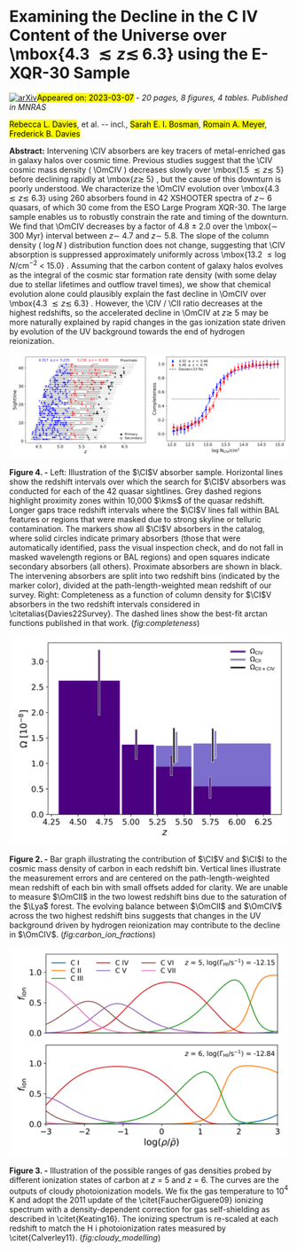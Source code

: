 <div class="macros" style="visibility:hidden;">
$\newcommand{\ensuremath}{}$
$\newcommand{\xspace}{}$
$\newcommand{\object}[1]{\texttt{#1}}$
$\newcommand{\farcs}{{.}''}$
$\newcommand{\farcm}{{.}'}$
$\newcommand{\arcsec}{''}$
$\newcommand{\arcmin}{'}$
$\newcommand{\ion}[2]{#1#2}$
$\newcommand{\textsc}[1]{\textrm{#1}}$
$\newcommand{\hl}[1]{\textrm{#1}}$
$\newcommand{\OmCIV}{\mbox{\Omega_{\rm C   \textsc{iv}}}}$
$\newcommand{\OmCII}{\mbox{\Omega_{\rm C   \textsc{ii}}}}$
$\newcommand{\HII}{\mbox{H \textsc{ii}}}$
$\newcommand{\CI}{\mbox{C \textsc{i}}}$
$\newcommand{\CII}{\mbox{C \textsc{ii}}}$
$\newcommand{\CIII}{\mbox{C \textsc{iii}}}$
$\newcommand{\CIV}{\mbox{C \textsc{iv}}}$
$\newcommand{\CV}{\mbox{C \textsc{v}}}$
$\newcommand{\SiII}{\mbox{Si \textsc{ii}}}$
$\newcommand{\SiIV}{\mbox{Si \textsc{iv}}}$
$\newcommand{\NV}{\mbox{N \textsc{v}}}$
$\newcommand{\HeII}{\mbox{He \textsc{ii}}}$
$\newcommand{\FeII}{\mbox{Fe \textsc{ii}}}$
$\newcommand{\MgII}{\mbox{Mg \textsc{ii}}}$
$\newcommand{\OI}{\mbox{O \textsc{i}}}$
$\newcommand{\Lya}{Ly\alpha}$
$\newcommand{\kms}{ km s^{-1}}$
$\newcommand{\dndx}{dn/dX}$
$\newcommand{\bibtex}{\textsc{Bib}\!\TeX}$
$\newcommand{\appropto}{\mathrel{\vcenter{$
$  \offinterlineskip\halign{\hfil##\cr$
$    \propto\cr\noalign{\kern2pt}\sim\cr\noalign{\kern-2pt}}}}}$</div>

<div class="macros" style="visibility:hidden;">
$\newcommand{\ensuremath}{}$
$\newcommand{\xspace}{}$
$\newcommand{\object}[1]{\texttt{#1}}$
$\newcommand{\farcs}{{.}''}$
$\newcommand{\farcm}{{.}'}$
$\newcommand{\arcsec}{''}$
$\newcommand{\arcmin}{'}$
$\newcommand{\ion}[2]{#1#2}$
$\newcommand{\textsc}[1]{\textrm{#1}}$
$\newcommand{\hl}[1]{\textrm{#1}}$
$\newcommand{\OmCIV}{\mbox{\Omega_{\rm C   \textsc{iv}}}}$
$\newcommand{\OmCII}{\mbox{\Omega_{\rm C   \textsc{ii}}}}$
$\newcommand{\HII}{\mbox{H \textsc{ii}}}$
$\newcommand{\CI}{\mbox{C \textsc{i}}}$
$\newcommand{\CII}{\mbox{C \textsc{ii}}}$
$\newcommand{\CIII}{\mbox{C \textsc{iii}}}$
$\newcommand{\CIV}{\mbox{C \textsc{iv}}}$
$\newcommand{\CV}{\mbox{C \textsc{v}}}$
$\newcommand{\SiII}{\mbox{Si \textsc{ii}}}$
$\newcommand{\SiIV}{\mbox{Si \textsc{iv}}}$
$\newcommand{\NV}{\mbox{N \textsc{v}}}$
$\newcommand{\HeII}{\mbox{He \textsc{ii}}}$
$\newcommand{\FeII}{\mbox{Fe \textsc{ii}}}$
$\newcommand{\MgII}{\mbox{Mg \textsc{ii}}}$
$\newcommand{\OI}{\mbox{O \textsc{i}}}$
$\newcommand{\Lya}{Ly\alpha}$
$\newcommand{\kms}{ km s^{-1}}$
$\newcommand{\dndx}{dn/dX}$
$\newcommand{\bibtex}{\textsc{Bib}\!\TeX}$
$\newcommand{\appropto}{\mathrel{\vcenter{$
$  \offinterlineskip\halign{\hfil##\cr$
$    \propto\cr\noalign{\kern2pt}\sim\cr\noalign{\kern-2pt}}}}}$</div>



<div id="title">

# Examining the Decline in the C IV Content of the Universe over \mbox{4.3 $\lesssim z \lesssim$ 6.3} using the E-XQR-30 Sample

</div>
<div id="comments">

[![arXiv](https://img.shields.io/badge/arXiv-2303.02816-b31b1b.svg)](https://arxiv.org/abs/2303.02816)<mark>Appeared on: 2023-03-07</mark> - _20 pages, 8 figures, 4 tables. Published in MNRAS_

</div>
<div id="authors">

<mark><mark>Rebecca L. Davies</mark></mark>, et al. -- incl., <mark><mark>Sarah E. I. Bosman</mark></mark>, <mark><mark>Romain A. Meyer</mark></mark>, <mark><mark>Frederick B. Davies</mark></mark>

</div>
<div id="abstract">

**Abstract:** Intervening \CIV absorbers are key tracers of metal-enriched gas in galaxy halos over cosmic time. Previous studies suggest that the \CIV cosmic mass density ( \OmCIV ) decreases slowly over \mbox{1.5 $\lesssim z\lesssim$ 5} before declining rapidly at \mbox{$z\gtrsim$ 5} , but the cause of this downturn is poorly understood. We characterize the \OmCIV evolution over \mbox{4.3 $\lesssim z\lesssim$ 6.3} using 260 absorbers found in 42 XSHOOTER spectra of $z\sim$ 6 quasars, of which 30 come from the ESO Large Program XQR-30. The large sample enables us to robustly constrain the rate and timing of the downturn. We find that \OmCIV decreases by a factor of 4.8 $\pm$ 2.0 over the \mbox{$\sim$ 300 Myr} interval between $z\sim$ 4.7 and $z\sim$ 5.8. The slope of the column density ( $\log N$ ) distribution function does not change, suggesting that \CIV absorption is suppressed approximately uniformly across \mbox{13.2 $\leq\log N$/cm$^{-2}$ $<$ 15.0} . Assuming that the carbon content of galaxy halos evolves as the integral of the cosmic star formation rate density (with some delay due to stellar lifetimes and outflow travel times), we show that chemical evolution alone could plausibly explain the fast decline in \OmCIV over \mbox{4.3 $\lesssim z\lesssim$ 6.3} . However, the \CIV / \CII ratio decreases at the highest redshifts, so the accelerated decline in \OmCIV at $z\gtrsim$ 5 may be more naturally explained by rapid changes in the gas ionization state driven by evolution of the UV background towards the end of hydrogen reionization.

</div>

<div id="div_fig1">

<img src="tmp_2303.02816/./CIV_sightlines.png" alt="Fig4.1" width="50%"/><img src="tmp_2303.02816/./completeness_CIV.png" alt="Fig4.2" width="50%"/>

**Figure 4. -** Left: Illustration of the $\CI$V absorber sample. Horizontal lines show the redshift intervals over which the search for $\CI$V absorbers was conducted for each of the 42 quasar sightlines. Grey dashed regions highlight proximity zones within 10,000 $\kms$ of the quasar redshift. Longer gaps trace redshift intervals where the $\CI$V lines fall within BAL features or regions that were masked due to strong skyline or telluric contamination. The markers show all $\CI$V absorbers in the catalog, where solid circles indicate primary absorbers (those that were automatically identified, pass the visual inspection check, and do not fall in masked wavelength regions or BAL regions) and open squares indicate secondary absorbers (all others). Proximate absorbers are shown in black. The intervening absorbers are split into two redshift bins (indicated by the marker color), divided at the path-length-weighted mean redshift of our survey. Right: Completeness as a function of column density for $\CI$V absorbers in the two redshift intervals considered in \citetalias{Davies22Survey}. The dashed lines show the best-fit arctan functions published in that work. (*fig:completeness*)

</div>
<div id="div_fig2">

<img src="tmp_2303.02816/./C_ion_fractions_13.2_15.0.png" alt="Fig2" width="100%"/>

**Figure 2. -** Bar graph illustrating the contribution of $\CI$V and $\CI$I to the cosmic mass density of carbon in each redshift bin. Vertical lines illustrate the measurement errors and are centered on the path-length-weighted mean redshift of each bin with small offsets added for clarity. We are unable to measure $\OmCII$ in the two lowest redshift bins due to the saturation of the $\Lya$ forest. The evolving balance between $\OmCII$ and $\OmCIV$ across the two highest redshift bins suggests that changes in the UV background driven by hydrogen reionization may contribute to the decline in $\OmCIV$. (*fig:carbon_ion_fractions*)

</div>
<div id="div_fig3">

<img src="tmp_2303.02816/./c_ion_modelling.png" alt="Fig3" width="100%"/>

**Figure 3. -** Illustration of the possible ranges of gas densities probed by different ionization states of carbon at $z$ = 5 and $z$ = 6. The curves are the outputs of cloudy photoionization models. We fix the gas temperature to 10$^4$ K and adopt the 2011 update of the \citet{FaucherGiguere09} ionizing spectrum with a density-dependent correction for gas self-shielding as described in \citet{Keating16}. The ionizing spectrum is re-scaled at each redshift to match the H i photoionization rates measured by \citet{Calverley11}. (*fig:cloudy_modelling*)

</div>